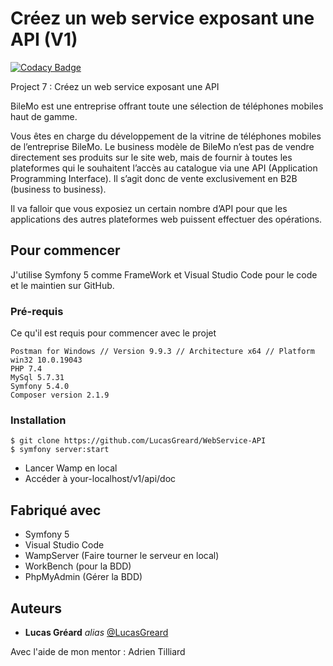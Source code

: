 # Créez un web service exposant une API (V1)

[![Codacy Badge](https://app.codacy.com/project/badge/Grade/636dbbb7cdd4458f9b45d54d4d52eff9)](https://www.codacy.com/gh/LucasGreard/Snowtricks_V5/dashboard?utm_source=github.com&utm_medium=referral&utm_content=LucasGreard/Snowtricks_V5&utm_campaign=Badge_Grade)

Project 7 : Créez un web service exposant une API

BileMo est une entreprise offrant toute une sélection de téléphones mobiles haut de gamme.

Vous êtes en charge du développement de la vitrine de téléphones mobiles de l’entreprise BileMo. Le business modèle de BileMo n’est pas de vendre directement ses produits sur le site web, mais de fournir à toutes les plateformes qui le souhaitent l’accès au catalogue via une API (Application Programming Interface). Il s’agit donc de vente exclusivement en B2B (business to business).

Il va falloir que vous exposiez un certain nombre d’API pour que les applications des autres plateformes web puissent effectuer des opérations.

## Pour commencer

J'utilise Symfony 5 comme FrameWork et Visual Studio Code pour le code et le maintien sur GitHub.

### Pré-requis

Ce qu'il est requis pour commencer avec le projet

```
Postman for Windows // Version 9.9.3 // Architecture x64 // Platform win32 10.0.19043
PHP 7.4
MySql 5.7.31
Symfony 5.4.0
Composer version 2.1.9
```

### Installation

```
$ git clone https://github.com/LucasGreard/WebService-API
$ symfony server:start
```

- Lancer Wamp en local
- Accéder à your-localhost/v1/api/doc

## Fabriqué avec

- Symfony 5
- Visual Studio Code
- WampServer (Faire tourner le serveur en local)
- WorkBench (pour la BDD)
- PhpMyAdmin (Gérer la BDD)

## Auteurs

- **Lucas Gréard** _alias_ [@LucasGreard](https://github.com/LucasGreard/)

Avec l'aide de mon mentor : Adrien Tilliard
